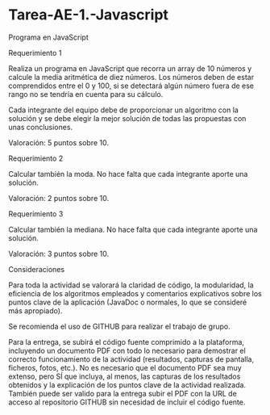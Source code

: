 # Tarea-AE-1.-Javascript
Programa en JavaScript

Requerimiento 1

Realiza un programa en JavaScript que recorra un array de 10 números y calcule la media aritmética de diez números. Los números deben de estar comprendidos entre el 0 y 100, si se detectará algún número fuera de ese rango no se tendría en cuenta para su cálculo.

Cada integrante del equipo debe de proporcionar un algoritmo con la solución y se debe elegir la mejor solución de todas las propuestas con unas conclusiones.

Valoración: 5 puntos sobre 10.

Requerimiento 2

Calcular también la moda. No hace falta que cada integrante aporte una solución.

Valoración: 2 puntos sobre 10.

Requerimiento 3

Calcular también la mediana. No hace falta que cada integrante aporte una solución.

Valoración: 3 puntos sobre 10.

Consideraciones

Para toda la actividad se valorará la claridad de código, la modularidad, la eficiencia de los algoritmos empleados y comentarios explicativos sobre los puntos clave de la aplicación (JavaDoc o normales, lo que se consideré más apropiado).

Se recomienda el uso de GITHUB para realizar el trabajo de grupo.

Para la entrega, se subirá el código fuente comprimido a la plataforma, incluyendo un documento PDF con todo lo necesario para demostrar el correcto funcionamiento de la actividad (resultados, capturas de pantalla, ficheros, fotos, etc.). No es necesario que el documento PDF sea muy extenso, pero SÍ que incluya, al menos, las capturas de los resultados obtenidos y la explicación de los puntos clave de la actividad realizada. También puede ser valido para la entrega subir el PDF con la URL de acceso al repositorio GITHUB sin necesidad de incluir el código fuente.

